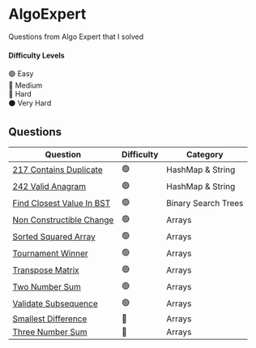 # AlgoExpert
Questions from Algo Expert that I solved

#### Difficulty Levels

🟢 Easy  
🔵 Medium  
🔴 Hard  
⚫️ Very Hard

## Questions

| Question                                                                          | Difficulty | Category             |
| --------------------------------------------------------------------------------- | ---------- | -------------------- |
| [217 Contains Duplicate](Easy/217_contains_duplicate/)                            | 🟢        | HashMap & String     |
| [242 Valid Anagram](/Easy/242_valid_anagram/)                                     | 🟢        | HashMap & String     |
| [Find Closest Value In BST](/Easy/find_closest_value_in_bst/)                     | 🟢        | Binary Search Trees  |
| [Non Constructible Change](/Easy/non_constructible_change/)                       | 🟢         | Arrays              |
| [Sorted Squared Array](/Easy/sorted_squared_array/)                               | 🟢         | Arrays              |
| [Tournament Winner](/Easy/torunament_winner/)                                     | 🟢         | Arrays              |
| [Transpose Matrix](/Easy/transpose_matrix/)                                       | 🟢         | Arrays              |
| [Two Number Sum](/Easy/two_number_sum/)                                           | 🟢         | Arrays              |
| [Validate Subsequence](/Easy/validate_subsequence/)                               | 🟢         | Arrays              |
| [Smallest Difference](/medium/smallest_difference/)                               | 🔵         | Arrays              |
| [Three Number Sum](/medium/three_number_sum/)                                     | 🔵         | Arrays              | 
